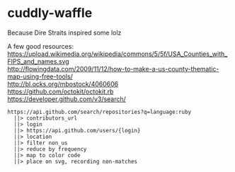 # cuddly-waffle
Because Dire Straits inspired some lolz

A few good resources:   
https://upload.wikimedia.org/wikipedia/commons/5/5f/USA_Counties_with_FIPS_and_names.svg  
http://flowingdata.com/2009/11/12/how-to-make-a-us-county-thematic-map-using-free-tools/  
http://bl.ocks.org/mbostock/4060606  
https://github.com/octokit/octokit.rb  
https://developer.github.com/v3/search/  

```
https://api.github.com/search/repositories?q=language:ruby
  ||> contributors_url
  ||> login
  ||> https://api.github.com/users/{login}
  ||> location
  ||> filter non_us
  ||> reduce by frequency
  ||> map to color code
  ||> place on svg, recording non-matches
```
